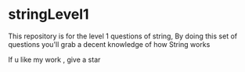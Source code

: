 # stringLevel1
This repository is for the level 1 questions of string, 
By doing this set of questions you'll grab a decent knowledge of how String works

If u like my work , give a star

